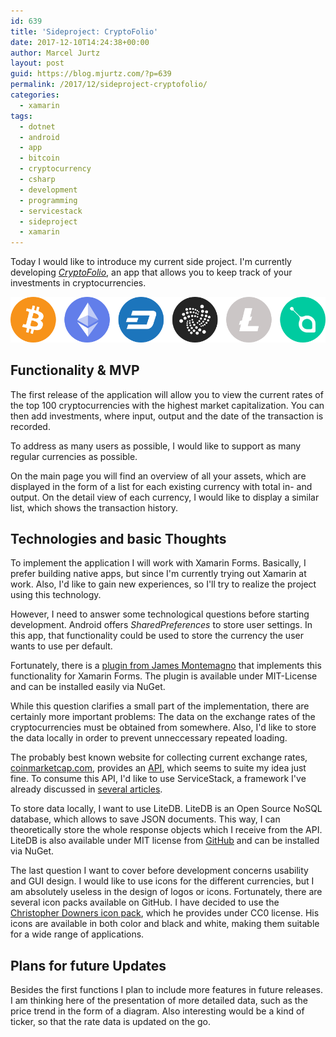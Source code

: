 ```yaml
---
id: 639
title: 'Sideproject: CryptoFolio'
date: 2017-12-10T14:24:38+00:00
author: Marcel Jurtz
layout: post
guid: https://blog.mjurtz.com/?p=639
permalink: /2017/12/sideproject-cryptofolio/
categories:
  - xamarin
tags:
  - dotnet
  - android
  - app
  - bitcoin
  - cryptocurrency
  - csharp
  - development
  - programming
  - servicestack
  - sideproject
  - xamarin
---
```

Today I would like to introduce my current side project. I'm currently developing [_CryptoFolio_](https://github.com/MarcelJurtz/CryptoFolio), an app that allows you to keep track of your investments in cryptocurrencies.

![Cryptocoin Logos](/assets/2017/cryptofolio.png)

## Functionality & MVP

The first release of the application will allow you to view the current rates of the top 100 cryptocurrencies with the highest market capitalization. You can then add investments, where input, output and the date of the transaction is recorded.

To address as many users as possible, I would like to support as many regular currencies as possible.

On the main page you will find an overview of all your assets, which are displayed in the form of a list for each existing currency with total in- and output. On the detail view of each currency, I would like to display a similar list, which shows the transaction history.

## Technologies and basic Thoughts

To implement the application I will work with Xamarin Forms. Basically, I prefer building native apps, but since I'm currently trying out Xamarin at work. Also, I'd like to gain new experiences, so I'll try to realize the project using this technology.

However, I need to answer some technological questions before starting development. Android offers _SharedPreferences_ to store user settings. In this app, that functionality could be used to store the currency the user wants to use per default.

Fortunately, there is a [plugin from James Montemagno](https://github.com/jamesmontemagno/SettingsPlugin) that implements this functionality for Xamarin Forms. The plugin is available under MIT-License and can be installed easily via NuGet.

While this question clarifies a small part of the implementation, there are certainly more important problems: The data on the exchange rates of the cryptocurrencies must be obtained from somewhere. Also, I'd like to store the data locally in order to prevent unneccessary repeated loading.

The probably best known website for collecting current exchange rates, [coinmarketcap.com](https://coinmarketcap.com/), provides an [API](https://coinmarketcap.com/api/), which seems to suite my idea just fine. To consume this API, I'd like to use ServiceStack, a framework I've already discussed in [several articles](https://blog.mjurtz.com/2017/11/what-is-servicestack/).

To store data locally, I want to use LiteDB. LiteDB is an Open Source NoSQL database, which allows to save JSON documents. This way, I can theoretically store the whole response objects which I receive from the API. LiteDB is also available under MIT license from [GitHub](https://github.com/mbdavid/LiteDB) and can be installed via NuGet.

The last question I want to cover before development concerns usability and GUI design. I would like to use icons for the different currencies, but I am absolutely useless in the design of logos or icons. Fortunately, there are several icon packs available on GitHub. I have decided to use the [Christopher Downers icon pack](https://github.com/cjdowner/cryptocurrency-icons), which he provides under CC0 license. His icons are available in both color and black and white, making them suitable for a wide range of applications.

## Plans for future Updates

Besides the first functions I plan to include more features in future releases. I am thinking here of the presentation of more detailed data, such as the price trend in the form of a diagram. Also interesting would be a kind of ticker, so that the rate data is updated on the go.